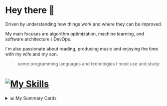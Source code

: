 # Hey there 🤚

Driven by understanding how things work and where they can be improved.

My main focuses are algorithm optimization, machine learning, and software architecture / DevOps.

I`m also passionate about reading, producing music and enjoying the time with my wife and my son.

> some programming languages and technolgies I most use and study:

# [![My Skills](https://skillicons.dev/icons?i=js,rust,cpp,java,py)](https://skillicons.dev)
<details>
  <summary>📊 My Summary Cards</summary>
  
  ![](http://github-profile-summary-cards.vercel.app/api/cards/profile-details?username=ivan-maze&theme=transparent)
  ![](http://github-profile-summary-cards.vercel.app/api/cards/repos-per-language?username=ivan-maze&theme=transparent)
  ![](http://github-profile-summary-cards.vercel.app/api/cards/most-commit-language?username=ivan-maze&theme=transparent)
  ![](http://github-profile-summary-cards.vercel.app/api/cards/stats?username=ivan-maze&theme=transparent)
  ![](http://github-profile-summary-cards.vercel.app/api/cards/productive-time?username=ivan-maze&theme=transparent&utcOffset=8)


</details>



